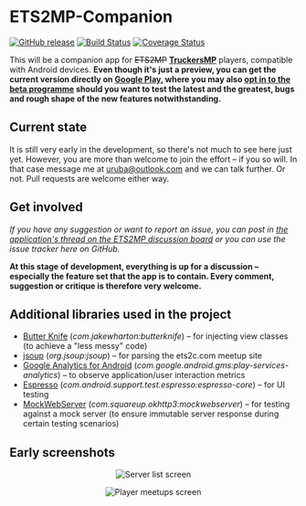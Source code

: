 # ETS2MP-Companion

[![GitHub release](https://img.shields.io/github/release/uruba/ETS2MP-Companion.svg)](https://github.com/uruba/ETS2MP-Companion/releases)
[![Build Status](https://travis-ci.org/uruba/ETS2MP-Companion.svg)](https://travis-ci.org/uruba/ETS2MP-Companion)
[![Coverage Status](https://coveralls.io/repos/uruba/ETS2MP-Companion/badge.svg?branch=master&service=github)](https://coveralls.io/github/uruba/ETS2MP-Companion?branch=master)

This will be a companion app for ~~ETS2MP~~ [**TruckersMP**](http://truckersmp.com/) players, compatible with Android devices. **Even though it's just a preview, you can get the current version directly on [Google Play](https://play.google.com/store/apps/details?id=cz.uruba.ets2mpcompanion), where you may also [opt in to the beta programme](https://play.google.com/apps/testing/cz.uruba.ets2mpcompanion) should you want to test the latest and the greatest, bugs and rough shape of the new features notwithstanding.**

## Current state

It is still very early in the development, so there's not much to see here just yet. However, you are more than welcome to join the effort – if you so will. In that case message me at [uruba@outlook.com](mailto:uruba@outlook.com) and we can talk further. Or not. Pull requests are welcome either way.

## Get involved

*If you have any suggestion or want to report an issue, you can post in [the application's thread on the ETS2MP discussion board](http://forum.ets2mp.com/index.php?/topic/22715-unofficial-ets2mp-companion-android-application-concept/) or you can use the issue tracker here on GitHub.*


**At this stage of development, everything is up for a discussion – especially the feature set that the app is to contain. Every comment, suggestion or critique is therefore very welcome.**

## Additional libraries used in the project

* [Butter Knife](http://jakewharton.github.io/butterknife/) (*com.jakewharton:butterknife*) – for injecting view classes (to achieve a "less messy" code)
* [jsoup](http://jsoup.org/) (*org.jsoup:jsoup*) – for parsing the ets2c.com meetup site
* [Google Analytics for Android](https://developers.google.com/analytics/devguides/collection/android/v4/) (*com.google.android.gms:play-services-analytics*) – to observe application/user interaction metrics 
* [Espresso](https://google.github.io/android-testing-support-library/docs/espresso/index.html) (*com.android.support.test.espresso:espresso-core*) – for UI testing
* [MockWebServer](https://github.com/square/okhttp/tree/master/mockwebserver) (*com.squareup.okhttp3:mockwebserver*) – for testing against a mock server (to ensure immutable server response during certain testing scenarios)


## Early screenshots

<p align="center">
  <img src="https://cloud.githubusercontent.com/assets/4870410/11044511/9b297cec-8722-11e5-8e87-46389026739c.png" alt="Server list screen"/>
</p>

<p align="center">
  <img src="https://cloud.githubusercontent.com/assets/4870410/11044534/c05c6a74-8722-11e5-9581-7d6a0438e3f1.png" alt="Player meetups screen"/>
</p>
